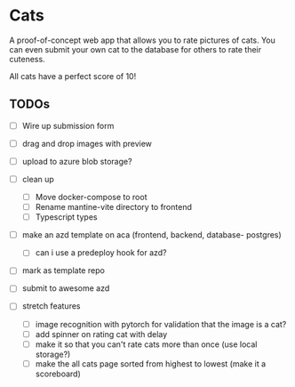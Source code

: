 # Cats

A proof-of-concept web app that allows you to rate pictures of cats. You can even submit your own cat to the database for others to rate their cuteness.

All cats have a perfect score of 10!

## TODOs
- [ ] Wire up submission form
- [ ] drag and drop images with preview
- [ ] upload to azure blob storage?

- [ ] clean up
  - [ ] Move docker-compose to root
  - [ ] Rename mantine-vite directory to frontend
  - [ ] Typescript types

- [ ] make an azd template on aca (frontend, backend, database- postgres)
  - [ ] can i use a predeploy hook for azd?
- [ ] mark as template repo
- [ ] submit to awesome azd

- [ ] stretch features
  - [ ] image recognition with pytorch for validation that the image is a cat?
  - [ ] add spinner on rating cat with delay
  - [ ] make it so that you can't rate cats more than once (use local storage?)
  - [ ] make the all cats page sorted from highest to lowest (make it a scoreboard)